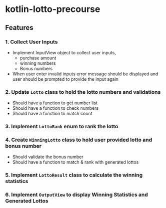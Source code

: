 # kotlin-lotto-precourse

## Features

### 1. Collect User Inputs

- Implement InputView object to collect user inputs,
    - purchase amount
    - winning numbers
    - Bonus numbers
- When user enter invalid inputs error message should be displayed and user should be prompted to provide the input
  again

### 2. Update `Lotto` class to hold the lotto numbers and validations
- Should have a function to get number list
- Should have a function to check numbers
- Should have a function to match count

### 3. Implement `LottoRank` enum to rank the lotto

### 4. Create `WinningLotto` class to hold user provided lotto and bonus number
- Should validate the bonus number
- Should have a function to match & rank with generated lottos

### 5. Implement `LottoResult` class to calculate the winning statistics

### 6. Implement `OutputView` to display Winning Statistics and Generated Lottos